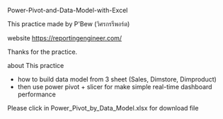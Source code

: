 Power-Pivot-and-Data-Model-with-Excel

This practice made by P'Bew (วิศรกรรีพอร์ต)

website https://reportingengineer.com/

Thanks for the practice.

about This practice
- how to build data model from 3 sheet (Sales, Dimstore, Dimproduct)
- then use power pivot + slicer for make simple real-time dashboard performance

Please click in Power_Pivot_by_Data_Model.xlsx for download file
